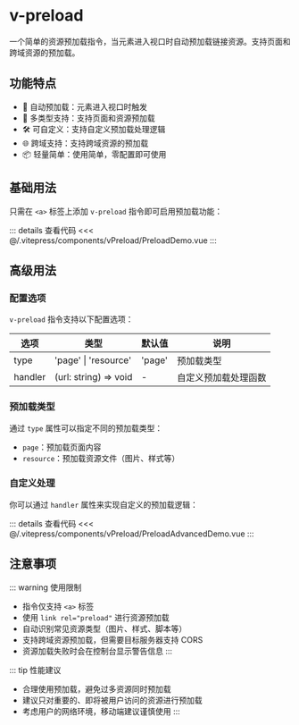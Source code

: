 # v-preload

一个简单的资源预加载指令，当元素进入视口时自动预加载链接资源。支持页面和跨域资源的预加载。

## 功能特点

- 🚀 自动预加载：元素进入视口时触发
- 🔗 多类型支持：支持页面和资源预加载
- 🛠 可自定义：支持自定义预加载处理逻辑
- 🌐 跨域支持：支持跨域资源的预加载
- 📦 轻量简单：使用简单，零配置即可使用

## 基础用法

只需在 `<a>` 标签上添加 `v-preload` 指令即可启用预加载功能：

<PreloadDemo />

::: details 查看代码
<<< @/.vitepress/components/vPreload/PreloadDemo.vue
:::

## 高级用法

### 配置选项

`v-preload` 指令支持以下配置选项：

| 选项    | 类型                  | 默认值 | 说明                 |
| ------- | --------------------- | ------ | -------------------- |
| type    | 'page' \| 'resource'  | 'page' | 预加载类型           |
| handler | (url: string) => void | -      | 自定义预加载处理函数 |

### 预加载类型

通过 `type` 属性可以指定不同的预加载类型：

- `page`：预加载页面内容
- `resource`：预加载资源文件（图片、样式等）

### 自定义处理

你可以通过 `handler` 属性来实现自定义的预加载逻辑：

<PreloadAdvancedDemo />

::: details 查看代码
<<< @/.vitepress/components/vPreload/PreloadAdvancedDemo.vue
:::

## 注意事项

::: warning 使用限制

- 指令仅支持 `<a>` 标签
- 使用 `link rel="preload"` 进行资源预加载
- 自动识别常见资源类型（图片、样式、脚本等）
- 支持跨域资源预加载，但需要目标服务器支持 CORS
- 资源加载失败时会在控制台显示警告信息
  :::

::: tip 性能建议

- 合理使用预加载，避免过多资源同时预加载
- 建议只对重要的、即将被用户访问的资源进行预加载
- 考虑用户的网络环境，移动端建议谨慎使用
  :::

<script setup>
import PreloadDemo from '../.vitepress/components/vPreload/PreloadDemo.vue'
import PreloadAdvancedDemo from '../.vitepress/components/vPreload/PreloadAdvancedDemo.vue'
</script>
